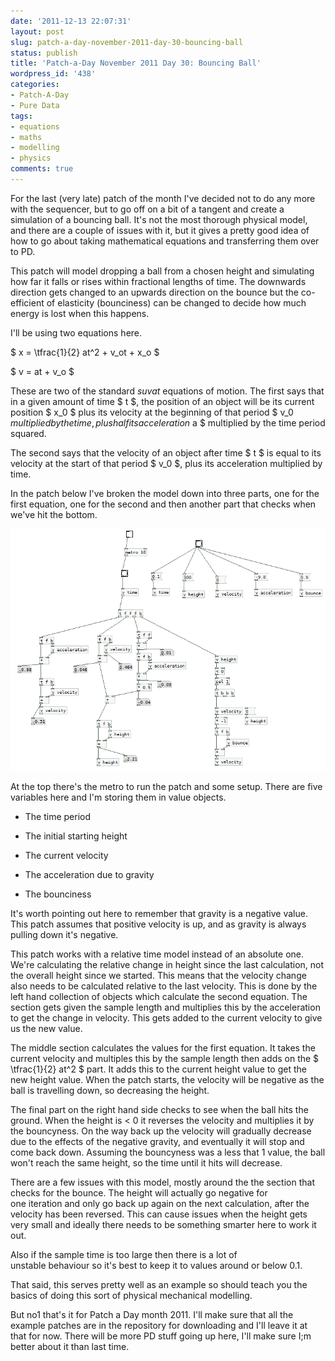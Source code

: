 ```yaml
---
date: '2011-12-13 22:07:31'
layout: post
slug: patch-a-day-november-2011-day-30-bouncing-ball
status: publish
title: 'Patch-a-Day November 2011 Day 30: Bouncing Ball'
wordpress_id: '438'
categories:
- Patch-A-Day
- Pure Data
tags:
- equations
- maths
- modelling
- physics
comments: true
---
```


For the last (very late) patch of the month I've decided not to do any more with the sequencer, but to go off on a bit of a tangent and create a simulation of a bouncing ball. It's not the most thorough physical model, and there are a couple of issues with it, but it gives a pretty good idea of how to go about taking mathematical equations and transferring them over to PD.

This patch will model dropping a ball from a chosen height and simulating how far it falls or rises within fractional lengths of time. The downwards direction gets changed to an upwards direction on the bounce but the co-efficient of elasticity (bounciness) can be changed to decide how much energy is lost when this happens.

I'll be using two equations here.

$ x = \tfrac{1}{2} at^2 + v_ot + x_o $

$ v = at + v_o $

These are two of the standard _suvat_ equations of motion. The first says that in a given amount of time $ t $, the position of an object will be its current position $ x_0 $ plus its velocity at the beginning of that period $ v_0 $ multiplied by the time, plus half its acceleration $ a $ multiplied by the time period squared.

The second says that the velocity of an object after time $ t $ is equal to its velocity at the start of that period $ v_0 $, plus its acceleration multiplied by time.

In the patch below I've broken the model down into three parts, one for the first equation, one for the second and then another part that checks when we've hit the bottom.

![Bouncing ball patch](/a/2011-12-13-patch-a-day-november-2011-day-30-bouncing-ball/bouncing-ball-patch.png)

At the top there's the metro to run the patch and some setup. There are five variables here and I'm storing them in value objects.



	
  * The time period

	
  * The initial starting height

	
  * The current velocity

	
  * The acceleration due to gravity

	
  * The bounciness




It's worth pointing out here to remember that gravity is a negative value. This patch assumes that positive velocity is up, and as gravity is always pulling down it's negative.


This patch works with a relative time model instead of an absolute one. We're calculating the relative change in height since the last calculation, not the overall height since we started. This means that the velocity change also needs to be calculated relative to the last velocity. This is done by the left hand collection of objects which calculate the second equation. The section gets given the sample length and multiplies this by the acceleration to get the change in velocity. This gets added to the current velocity to give us the new value.

The middle section calculates the values for the first equation. It takes the current velocity and multiples this by the sample length then adds on the $ \tfrac{1}{2} at^2  $ part. It adds this to the current height value to get the new height value. When the patch starts, the velocity will be negative as the ball is travelling down, so decreasing the height.

The final part on the right hand side checks to see when the ball hits the ground. When the height is < 0 it reverses the velocity and multiplies it by the bouncyness. On the way back up the velocity will gradually decrease due to the effects of the negative gravity, and eventually it will stop and come back down. Assuming the bouncyness was a less that 1 value, the ball won't reach the same height, so the time until it hits will decrease.

There are a few issues with this model, mostly around the the section that checks for the bounce. The height will actually go negative for one iteration and only go back up again on the next calculation, after the velocity has been reversed. This can cause issues when the height gets very small and ideally there needs to be something smarter here to work it out.

Also if the sample time is too large then there is a lot of unstable behaviour so it's best to keep it to values around or below 0.1.

That said, this serves pretty well as an example so should teach you the basics of doing this sort of physical mechanical modelling.



But no1 that's it for Patch a Day month 2011. I'll make sure that all the example patches are in the repository for downloading and I'll leave it at that for now. There will be more PD stuff going up here, I'll make sure I;m better about it than last time.


